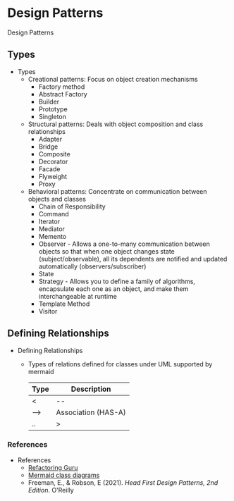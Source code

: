 # Design Patterns

Design Patterns

## Types

- Types
  - Creational patterns: Focus on object creation mechanisms
    - Factory method
    - Abstract Factory
    - Builder
    - Prototype
    - Singleton
  - Structural patterns: Deals with object composition and class relationships
    - Adapter
    - Bridge
    - Composite
    - Decorator
    - Facade
    - Flyweight
    - Proxy
  - Behavioral patterns: Concentrate on communication between objects and classes
    - Chain of Responsibility
    - Command
    - Iterator
    - Mediator
    - Memento
    - Observer - Allows a one-to-many communication between objects so that when one object changes state (subject/observable), all its dependents are notified and updated automatically (observers/subscriber)
    - State
    - Strategy - Allows you to define a family of algorithms, encapsulate each one as an object, and make them interchangeable at runtime
    - Template Method
    - Visitor

## Defining Relationships

- Defining Relationships
  - Types of relations defined for classes under UML supported by mermaid

    Type | Description
    ---|---
    <|-- | Inheritance (IS-A) extends
    --> | Association (HAS-A)
    ..|> | Realization (implements) interface

### References

- References
  - [Refactoring Guru](https://refactoring.guru/)
  - [Mermaid class diagrams](https://mermaid.js.org/syntax/classDiagram.html)
  - Freeman, E., & Robson, E (2021). *Head First Design Patterns, 2nd Edition*. O'Reilly
